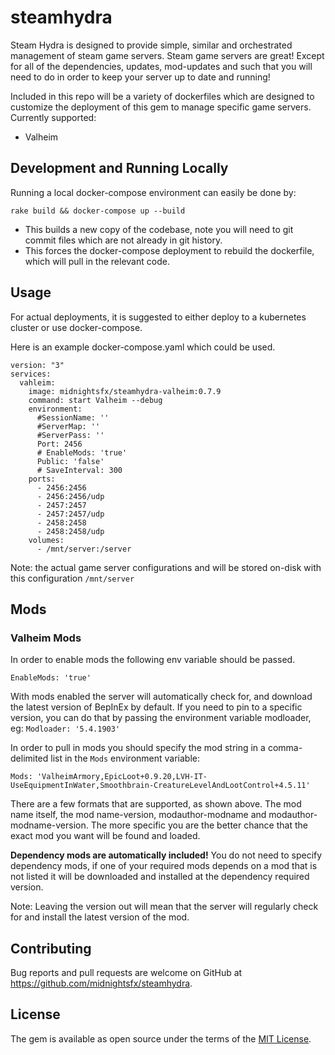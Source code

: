 # steamhydra

Steam Hydra is designed to provide simple, similar and orchestrated management of steam game servers. Steam game servers are great! Except for all of the dependencies, updates, mod-updates and such that you will need to do in order to keep your server up to date and running!

Included in this repo will be a variety of dockerfiles which are designed to customize the deployment of this gem to manage specific game servers. Currently supported:
* Valheim

## Development and Running Locally

Running a local docker-compose environment can easily be done by:
```
rake build && docker-compose up --build
```
* This builds a new copy of the codebase, note you will need to git commit files which are not already in git history.
* This forces the docker-compose deployment to rebuild the dockerfile, which will pull in the relevant code.


## Usage

For actual deployments, it is suggested to either deploy to a kubernetes cluster or use docker-compose.

Here is an example docker-compose.yaml which could be used.
```
version: "3"
services:
  vahleim:
    image: midnightsfx/steamhydra-valheim:0.7.9
    command: start Valheim --debug
    environment:
      #SessionName: ''
      #ServerMap: ''
      #ServerPass: ''
      Port: 2456
      # EnableMods: 'true'
      Public: 'false'
      # SaveInterval: 300
    ports:
      - 2456:2456
      - 2456:2456/udp
      - 2457:2457
      - 2457:2457/udp
      - 2458:2458
      - 2458:2458/udp
    volumes:
      - /mnt/server:/server
```
Note: the actual game server configurations and will be stored on-disk with this configuration `/mnt/server`

## Mods

### Valheim Mods

In order to enable mods the following env variable should be passed.
```
EnableMods: 'true'
```

With mods enabled the server will automatically check for, and download the latest version of BepInEx by default. If you need to pin to a specific version, you can do that by passing the environment variable modloader, eg: `Modloader: '5.4.1903'`

In order to pull in mods you should specify the mod string in a comma-delimited list in the `Mods` environment variable:
```
Mods: 'ValheimArmory,EpicLoot+0.9.20,LVH-IT-UseEquipmentInWater,Smoothbrain-CreatureLevelAndLootControl+4.5.11'
```
There are a few formats that are supported, as shown above. The mod name itself, the mod name-version, modauthor-modname and modauthor-modname-version. The more specific you are the better chance that the exact mod you want will be found and loaded.

**Dependency mods are automatically included!** You do not need to specify dependency mods, if one of your required mods depends on a mod that is not listed it will be downloaded and installed at the dependency required version.

Note: Leaving the version out will mean that the server will regularly check for and install the latest version of the mod.

## Contributing

Bug reports and pull requests are welcome on GitHub at https://github.com/midnightsfx/steamhydra.


## License

The gem is available as open source under the terms of the [MIT License](https://opensource.org/licenses/MIT).